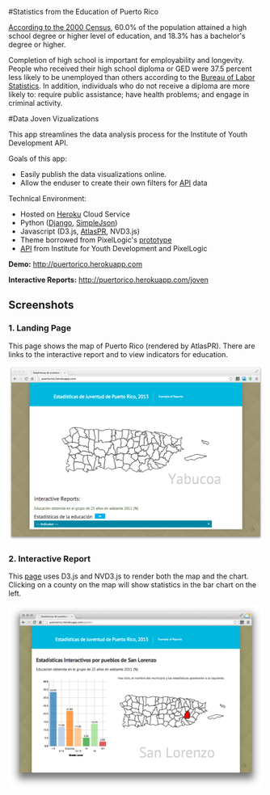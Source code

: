 #Statistics from the Education of Puerto Rico

[According to the 2000 Census](http://www.census.gov/prod/2003pubs/c2kbr-24.pdf), 60.0% of the population attained a high school degree or higher level of education, and 18.3% has a bachelor's degree or higher.

Completion of high school is important for employability and longevity. People who received their high school diploma or GED were 37.5 percent less likely to be unemployed than others according to the [Bureau of Labor Statistics](http://www.bls.gov/ooh/Management/Sales-managers.htm). In addition, individuals who do not receive a diploma are more likely to: require public assistance; have health problems; and engage in criminal activity.


#Data Joven Vizualizations

This app streamlines the data analysis process for the Institute of Youth Development API.

Goals of this app:

- Easily publish the data visualizations online.
- Allow the enduser to create their own filters for [API](http://www.pixelogicpr.com/PRYouthAPI) data


Technical Environment:

- Hosted on [Heroku](http://www.heroku.com) Cloud Service
- Python ([Django](https://www.djangoproject.com/), [SimpleJson](https://pypi.python.org/pypi/simplejson/))
- Javascript (D3.js, [AtlasPR](http://miguelrios.github.io/atlaspr), NVD3.js)
- Theme borrowed from PixelLogic's [prototype](pixelogic.co/c/bgc/www/)
- [API](http://www.pixelogicpr.com/PRYouthAPI) from Institute for Youth Development and PixelLogic


**Demo:**
http://puertorico.herokuapp.com

**Interactive Reports:**
http://puertorico.herokuapp.com/joven


## Screenshots

### 1. Landing Page

This page shows the map of Puerto Rico (rendered by AtlasPR). There are links to the interactive report and to view indicators for education.

![landing](screenshot/landing.png)


### 2. Interactive Report

This [page](http://puertorico.herokuapp.com/joven/) uses D3.js and NVD3.js to render both the map and the chart. Clicking on a county on the map will show statistics in the bar chart on the left.

![interactive](screenshot/interactive.png)

